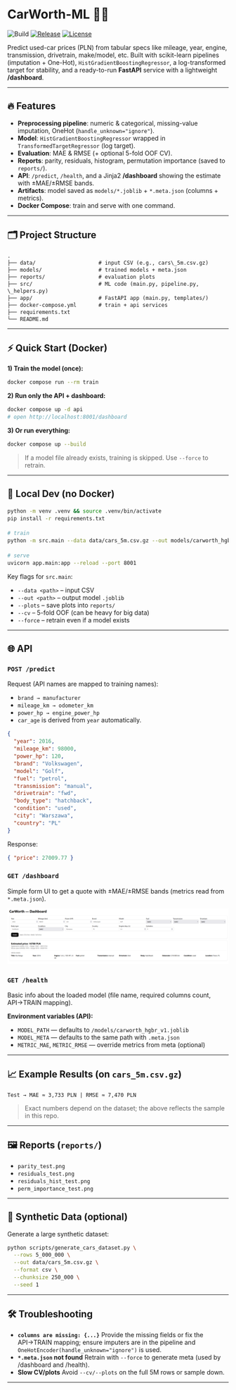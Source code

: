# CarWorth-ML 🚗💸

![Build](https://github.com/SculptTechProject/CarWorth-ML/actions/workflows/ci-python.yml/badge.svg?branch=main)
[![Release](https://img.shields.io/github/v/release/SculptTechProject/CarWorth-ML)](../../releases)
[![License](https://img.shields.io/github/license/SculptTechProject/CarWorth-ML)](./LICENSE)

Predict used-car prices (PLN) from tabular specs like mileage, year, engine, transmission, drivetrain, make/model, etc.
Built with scikit-learn pipelines (imputation + One-Hot), `HistGradientBoostingRegressor`, a log-transformed target for stability, and a ready-to-run **FastAPI** service with a lightweight **/dashboard**.

---

## 🔥 Features

- **Preprocessing pipeline**: numeric & categorical, missing-value imputation, OneHot (`handle_unknown="ignore"`).
- **Model**: `HistGradientBoostingRegressor` wrapped in `TransformedTargetRegressor` (log target).
- **Evaluation**: MAE & RMSE (+ optional 5-fold OOF CV).
- **Reports**: parity, residuals, histogram, permutation importance (saved to `reports/`).
- **API**: `/predict`, `/health`, and a Jinja2 **/dashboard** showing the estimate with ±MAE/±RMSE bands.
- **Artifacts**: model saved as `models/*.joblib` + `*.meta.json` (columns + metrics).
- **Docker Compose**: train and serve with one command.

---

## 🗂 Project Structure

```
.
├── data/                    # input CSV (e.g., cars\_5m.csv.gz)
├── models/                  # trained models + meta.json
├── reports/                 # evaluation plots
├── src/                     # ML code (main.py, pipeline.py, \_helpers.py)
├── app/                     # FastAPI app (main.py, templates/)
├── docker-compose.yml       # train + api services
├── requirements.txt
└── README.md
```

---

## ⚡ Quick Start (Docker)

**1) Train the model (once):**

```bash
docker compose run --rm train
```

**2) Run only the API + dashboard:**

```bash
docker compose up -d api
# open http://localhost:8001/dashboard
```

**3) Or run everything:**

```bash
docker compose up --build
```

> If a model file already exists, training is skipped. Use `--force` to retrain.

---

## 🧪 Local Dev (no Docker)

```bash
python -m venv .venv && source .venv/bin/activate
pip install -r requirements.txt

# train
python -m src.main --data data/cars_5m.csv.gz --out models/carworth_hgbr_v1.joblib --plots

# serve
uvicorn app.main:app --reload --port 8001
```

Key flags for `src.main`:

* `--data <path>` – input CSV
* `--out <path>` – output model `.joblib`
* `--plots` – save plots into `reports/`
* `--cv` – 5-fold OOF (can be heavy for big data)
* `--force` – retrain even if a model exists

---

## 🌐 API

### `POST /predict`

Request (API names are mapped to training names):

* `brand → manufacturer`
* `mileage_km → odometer_km`
* `power_hp → engine_power_hp`
* `car_age` is derived from `year` automatically.

```json
{
  "year": 2016,
  "mileage_km": 98000,
  "power_hp": 120,
  "brand": "Volkswagen",
  "model": "Golf",
  "fuel": "petrol",
  "transmission": "manual",
  "drivetrain": "fwd",
  "body_type": "hatchback",
  "condition": "used",
  "city": "Warszawa",
  "country": "PL"
}
```

Response:

```json
{ "price": 27009.77 }
```

### `GET /dashboard`

Simple form UI to get a quote with ±MAE/±RMSE bands (metrics read from `*.meta.json`).

![1754869239779](images/readme/1754869239779.png)

### `GET /health`

Basic info about the loaded model (file name, required columns count, API→TRAIN mapping).

**Environment variables (API):**

* `MODEL_PATH` — defaults to `/models/carworth_hgbr_v1.joblib`
* `MODEL_META` — defaults to the same path with `.meta.json`
* `METRIC_MAE`, `METRIC_RMSE` — override metrics from meta (optional)

---

## 📈 Example Results (on `cars_5m.csv.gz`)

```
Test → MAE ≈ 3,733 PLN | RMSE ≈ 7,470 PLN
```

> Exact numbers depend on the dataset; the above reflects the sample in this repo.

---

## 🖼 Reports (`reports/`)

* `parity_test.png`
* `residuals_test.png`
* `residuals_hist_test.png`
* `perm_importance_test.png`

---

## 🧩 Synthetic Data (optional)

Generate a large synthetic dataset:

```bash
python scripts/generate_cars_dataset.py \
  --rows 5_000_000 \
  --out data/cars_5m.csv.gz \
  --format csv \
  --chunksize 250_000 \
  --seed 1
```

---

## 🛠 Troubleshooting

* **`columns are missing: {...}`**
  Provide the missing fields or fix the API→TRAIN mapping; ensure imputers are in the pipeline and `OneHotEncoder(handle_unknown="ignore")` is used.
* **`*.meta.json` not found**
  Retrain with `--force` to generate meta (used by /dashboard and /health).
* **Slow CV/plots**
  Avoid `--cv/--plots` on the full 5M rows or sample down.

---

